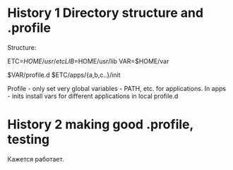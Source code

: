 # History 1 Directory structure and .profile

Structure:

ETC=$HOME/usr/etc
LIB=$HOME/usr/lib
VAR=$HOME/var

$VAR/profile.d
$ETC/apps/{a,b,c..}/init

Profile - only set very global variables - PATH, etc. for applications. In apps - inits install vars for different applications in local profile.d

# History 2 making good .profile, testing 

Кажется работает.
